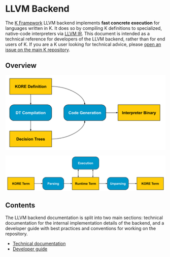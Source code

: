 # LLVM Backend

The [K Framework](https://github.com/runtimeverification/k) LLVM backend
implements **fast concrete execution** for languages written in K. It does so by
compiling K definitions to specialized, native-code interpreters via [LLVM
IR](https://llvm.org/docs/LangRef.html). This document is intended as a
technical reference for developers of the LLVM backend, rather than for end
users of K. If you are a K user looking for technical advice, please [open an
issue on the main K
repository](https://github.com/runtimeverification/k/issues).

## Overview

![Flow diagram of LLVM backend interpreter compilation](images/compilation.svg)

![Flow diagram of LLVM backend execution](images/execution.svg)

## Contents

The LLVM backend documentation is split into two main sections: technical
documentation for the internal implementation details of the backend, and a
developer guide with best practices and conventions for working on the
repository.

* [Technical documentation](technical-documentation.md)
* [Developer guide](developer-guide.md)
